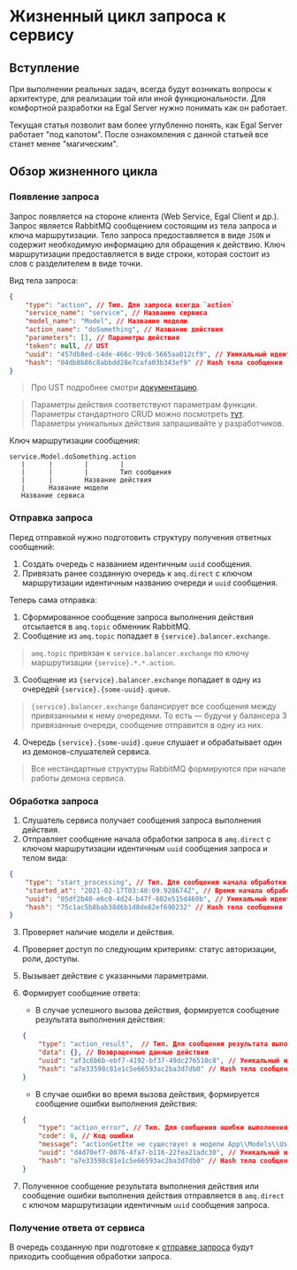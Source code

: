 # Жизненный цикл запроса к сервису

<!-- TODO: Добавить диаграмму -->

## Вступление

При выполнении реальных задач, всегда будут возникать вопросы к
архитектуре, для реализации той или иной функциональности. Для
комфортной разработки на Egal Server нужно понимать как он работает.

Текущая статья позволит вам более углубленно понять, как Egal Server
работает "под капотом". После ознакомления с данной статьей все станет
менее "магическим".


## Обзор жизненного цикла

### Появление запроса

Запрос появляется на стороне клиента (Web Service, Egal Client и др.).
Запрос является RabbitMQ сообщением состоящим из тела запроса и ключа
маршрутизации. Тело запроса предоставляется в виде `JSON` и содержит
необходимую информацию для обращения к действию. Ключ маршрутизации
предоставляется в виде строки, которая состоит из слов с разделителем в
виде точки.

Вид тела запроса:

```json
{
    "type": "action", // Тип. Для запроса всегда `action`
    "service_name": "service", // Название сервиса
    "model_name": "Model", // Название модели
    "action_name": "doSomething", // Название действия
    "parameters": [], // Параметры действия
    "token": null, // UST
    "uuid": "457db8ed-c4de-466c-99c6-5665aa012cf9", // Уникальный идентификатор сообщения
    "hash": "04db8b86c8abbdd28e7cafa03b343ef9" // Hash тела сообщения
}
```

> Про UST подробнее смотри [документацию](/server/autorization.md).

> Параметры действия соответствуют параметрам функции. Параметры
> стандартного CRUD можно посмотреть [тут](/server/crud/index.md).
> Параметры уникальных действия запрашивайте у разработчиков.

Ключ маршрутизации сообщения:

```text
service.Model.doSomething.action
   |      |        |        |
   |      |        |        Тип сообщения
   |      |        Название действия
   |      Название модели
   Название сервиса
```


### Отправка запроса

Перед отправкой нужно подготовить структуру получения ответных
сообщений:
1. Создать очередь с названием идентичным `uuid` сообщения.
2. Привязать ранее созданную очередь к `amq.direct` с ключом
   маршрутизации идентичным названию очереди и `uuid` сообщения.

Теперь сама отправка:

1. Сформированное сообщение запроса выполнения действия отсылается в
   `amq.topic` обменник RabbitMQ.
2. Сообщение из `amq.topic` попадает в `{service}.balancer.exchange`.

> `amq.topic` привязан к `service.balancer.exchange` по ключу
> маршрутизации `{service}.*.*.action`.

3. Сообщение из `{service}.balancer.exchange` попадает в одну из
   очередей `{service}.{some-uuid}.queue`.

> `{service}.balancer.exchange` балансирует все сообщения между
> привязанными к нему очередями. То есть — будучи у балансера 3
> привязанные очереди, сообщение отправится в одну из них.

4. Очередь `{service}.{some-uuid}.queue` слушает и обрабатывает один из
   демонов-слушателей сервиса.

> Все нестандартные структуры RabbitMQ формируются при начале работы
> демона сервиса.


### Обработка запроса

1. Слушатель сервиса получает сообщения запроса выполнения действия.
2. Отправляет сообщение начала обработки запроса в `amq.direct` с ключом
   маршрутизации идентичным `uuid` сообщения запроса и телом вида:

```json
{
    "type": "start_processing", // Тип. Для сообщения начала обработки всегда `start_processing`
    "started_at": "2021-02-17T03:40:09.928674Z", // Время начала обработки запроса
    "uuid": "05df2b40-e6c0-4d24-b47f-602e515d460b", // Уникальный идентификатор сообщения
    "hash": "75c1ac5b8bab38d6b1d8de82ef690232" // Hash тела сообщения
}
```

3. Проверяет наличие модели и действия.
4. Проверяет доступ по следующим критериям: статус авторизации, роли,
   доступы.
5. Вызывает действие с указанными параметрами.
6. Формирует сообщение ответа:
   * В случае успешного вызова действия, формируется сообщение
     результата выполнения действия:

   ```json
   {
       "type": "action_result",  // Тип. Для сообщения результата выполнения действия всегда `action_result`
       "data": {}, // Возвращенные данные действия
       "uuid": "af3c6b6b-ebf7-4192-bf37-49dc276510c8", // Уникальный идентификатор сообщения
       "hash": "a7e33598c81e1c5e66593ac2ba3d7db0" // Hash тела сообщения
   }
   ```

   * В случае ошибки во время вызова действия, формируется сообщение
     ошибки выполнения действия:

   ```json
   {
       "type": "action_error", // Тип. Для сообщения ошибки выполнения действия всегда `action_error`
       "code": 0, // Код ошибки
       "message": "actionGetIte не существует в модели App\\Models\\User!", // Код ошибки
       "uuid": "d4d70ef7-0076-4fa7-b116-22fea21adc30", // Уникальный идентификатор сообщения
       "hash": "a7e33598c81e1c5e66593ac2ba3d7db0" // Hash тела сообщения
   }
   ```
7. Полученное сообщение результата выполнения действия или сообщение
   ошибки выполнения действия отправляется в `amq.direct` с ключом
   маршрутизации идентичным `uuid` сообщения запроса.


### Получение ответа от сервиса

В очередь созданную при подготовке к
[отправке запроса](#Отправка-запроса) будут приходить сообщения
обработки запроса.

